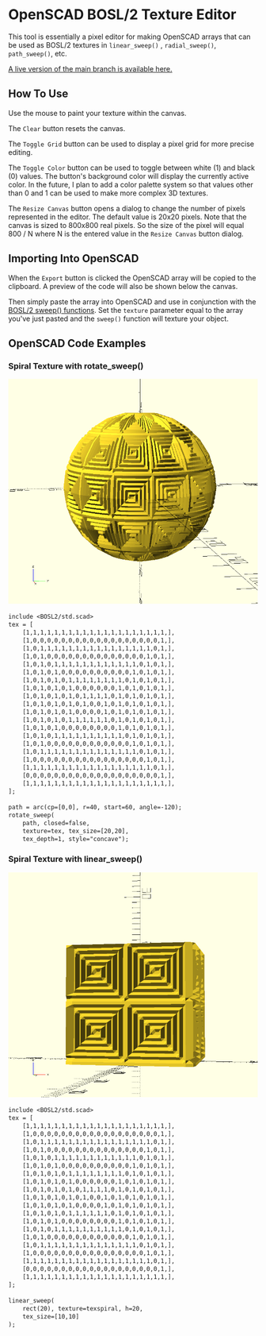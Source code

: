 # OpenSCAD BOSL/2 Texture Editor

This tool is essentially a pixel editor for making OpenSCAD arrays that can be used as BOSL/2 textures in `linear_sweep()` , `radial_sweep()`, `path_sweep()`, etc.

[A live version of the main branch is available here.](https://k-francis-h.github.io/openscad-texture-editor/) 

## How To Use

Use the mouse to paint your texture within the canvas.

The `Clear` button resets the canvas. 

The `Toggle Grid` button can be used to display a pixel grid for more precise editing.

The `Toggle Color` button can be used to toggle between white (1) and black (0) values. The button's background color will display the currently active color. In the future, I plan to add a color palette system so that values other than 0 and 1 can be used to make more complex 3D textures.

The `Resize Canvas` button opens a dialog to change the number of pixels represented in the editor. The default value is 20x20 pixels. Note that the canvas is sized to 800x800 real pixels. So the size of the pixel will equal 800 / N where N is the entered value in the `Resize Canvas` button dialog. 

## Importing Into OpenSCAD

When the `Export` button is clicked the OpenSCAD array will be copied to the clipboard. A preview of the code will also be shown below the canvas.

Then simply paste the array into OpenSCAD and use in conjunction with the [BOSL/2 sweep() functions](https://github.com/BelfrySCAD/BOSL2/wiki/skin.scad#function-texture). Set the `texture` parameter equal to the array you've just pasted and the `sweep()` function will texture your object.

## OpenSCAD Code Examples

### Spiral Texture with rotate_sweep()

![Spiral Texture on Sphere](img/spiral_texture_sphere.png)

```OpenSCAD
include <BOSL2/std.scad>
tex = [
	[1,1,1,1,1,1,1,1,1,1,1,1,1,1,1,1,1,1,1,1,],
	[1,0,0,0,0,0,0,0,0,0,0,0,0,0,0,0,0,0,0,1,],
	[1,0,1,1,1,1,1,1,1,1,1,1,1,1,1,1,1,1,0,1,],
	[1,0,1,0,0,0,0,0,0,0,0,0,0,0,0,0,0,1,0,1,],
	[1,0,1,0,1,1,1,1,1,1,1,1,1,1,1,1,0,1,0,1,],
	[1,0,1,0,1,0,0,0,0,0,0,0,0,0,0,1,0,1,0,1,],
	[1,0,1,0,1,0,1,1,1,1,1,1,1,1,0,1,0,1,0,1,],
	[1,0,1,0,1,0,1,0,0,0,0,0,0,1,0,1,0,1,0,1,],
	[1,0,1,0,1,0,1,0,1,1,1,1,0,1,0,1,0,1,0,1,],
	[1,0,1,0,1,0,1,0,1,0,0,1,0,1,0,1,0,1,0,1,],
	[1,0,1,0,1,0,1,0,0,0,0,1,0,1,0,1,0,1,0,1,],
	[1,0,1,0,1,0,1,1,1,1,1,1,0,1,0,1,0,1,0,1,],
	[1,0,1,0,1,0,0,0,0,0,0,0,0,1,0,1,0,1,0,1,],
	[1,0,1,0,1,1,1,1,1,1,1,1,1,1,0,1,0,1,0,1,],
	[1,0,1,0,0,0,0,0,0,0,0,0,0,0,0,1,0,1,0,1,],
	[1,0,1,1,1,1,1,1,1,1,1,1,1,1,1,1,0,1,0,1,],
	[1,0,0,0,0,0,0,0,0,0,0,0,0,0,0,0,0,1,0,1,],
	[1,1,1,1,1,1,1,1,1,1,1,1,1,1,1,1,1,1,0,1,],
	[0,0,0,0,0,0,0,0,0,0,0,0,0,0,0,0,0,0,0,1,],
	[1,1,1,1,1,1,1,1,1,1,1,1,1,1,1,1,1,1,1,1,],
];

path = arc(cp=[0,0], r=40, start=60, angle=-120);
rotate_sweep(
    path, closed=false,
    texture=tex, tex_size=[20,20],
    tex_depth=1, style="concave");
``` 

### Spiral Texture with linear_sweep()

![Spiral Texture on Cube](img/spiral_texture_cube.png)

```OpenSCAD
include <BOSL2/std.scad>
tex = [
	[1,1,1,1,1,1,1,1,1,1,1,1,1,1,1,1,1,1,1,1,],
	[1,0,0,0,0,0,0,0,0,0,0,0,0,0,0,0,0,0,0,1,],
	[1,0,1,1,1,1,1,1,1,1,1,1,1,1,1,1,1,1,0,1,],
	[1,0,1,0,0,0,0,0,0,0,0,0,0,0,0,0,0,1,0,1,],
	[1,0,1,0,1,1,1,1,1,1,1,1,1,1,1,1,0,1,0,1,],
	[1,0,1,0,1,0,0,0,0,0,0,0,0,0,0,1,0,1,0,1,],
	[1,0,1,0,1,0,1,1,1,1,1,1,1,1,0,1,0,1,0,1,],
	[1,0,1,0,1,0,1,0,0,0,0,0,0,1,0,1,0,1,0,1,],
	[1,0,1,0,1,0,1,0,1,1,1,1,0,1,0,1,0,1,0,1,],
	[1,0,1,0,1,0,1,0,1,0,0,1,0,1,0,1,0,1,0,1,],
	[1,0,1,0,1,0,1,0,0,0,0,1,0,1,0,1,0,1,0,1,],
	[1,0,1,0,1,0,1,1,1,1,1,1,0,1,0,1,0,1,0,1,],
	[1,0,1,0,1,0,0,0,0,0,0,0,0,1,0,1,0,1,0,1,],
	[1,0,1,0,1,1,1,1,1,1,1,1,1,1,0,1,0,1,0,1,],
	[1,0,1,0,0,0,0,0,0,0,0,0,0,0,0,1,0,1,0,1,],
	[1,0,1,1,1,1,1,1,1,1,1,1,1,1,1,1,0,1,0,1,],
	[1,0,0,0,0,0,0,0,0,0,0,0,0,0,0,0,0,1,0,1,],
	[1,1,1,1,1,1,1,1,1,1,1,1,1,1,1,1,1,1,0,1,],
	[0,0,0,0,0,0,0,0,0,0,0,0,0,0,0,0,0,0,0,1,],
	[1,1,1,1,1,1,1,1,1,1,1,1,1,1,1,1,1,1,1,1,],
];

linear_sweep(
    rect(20), texture=texspiral, h=20,
    tex_size=[10,10]
);
``` 